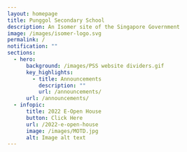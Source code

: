 ```yaml
---
layout: homepage
title: Punggol Secondary School
description: An Isomer site of the Singapore Government
image: /images/isomer-logo.svg
permalink: /
notification: ""
sections:
  - hero:
      background: /images/PSS website dividers.gif
      key_highlights:
        - title: Announcements
          description: ""
          url: /announcements/
      url: /announcements/
  - infopic:
      title: 2022 E-Open House
      button: Click Here
      url: /2022-e-open-house
      image: /images/MOTD.jpg
      alt: Image alt text
---
```


